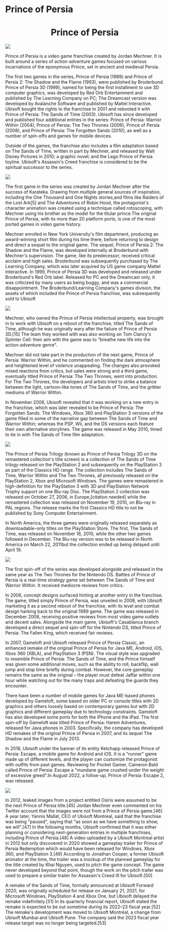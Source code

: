 # Prince of Persia

<h1 align="center">Prince of Persia</h1>
<img src="https://staticctf.ubisoft.com/J3yJr34U2pZ2Ieem48Dwy9uqj5PNUQTn/4kvUGP06XxwIDPMDgrganQ/d022a2a43a52926fc81f9c8784d24f1b/media0.jpg" />

<p>
Prince of Persia is a video game franchise created by Jordan Mechner. It is built around a series of action-adventure games focused on various incarnations of the eponymous Prince, set in ancient and medieval Persia.

The first two games in the series, Prince of Persia (1989) and Prince of Persia 2: The Shadow and the Flame (1993), were published by Broderbund. Prince of Persia 3D (1999), named for being the first installment to use 3D computer graphics, was developed by Red Orb Entertainment and published by The Learning Company on PC; The Dreamcast version was developed by Avalanche Software and published by Mattel Interactive. Ubisoft bought the rights to the franchise in 2001 and rebooted it with Prince of Persia: The Sands of Time (2003). Ubisoft has since developed and published four additional entries in the series: Prince of Persia: Warrior Within (2004), Prince of Persia: The Two Thrones (2006), Prince of Persia (2008), and Prince of Persia: The Forgotten Sands (2010), as well as a number of spin-offs and games for mobile devices.

Outside of the games, the franchise also includes a film adaptation based on The Sands of Time, written in part by Mechner, and released by Walt Disney Pictures in 2010; a graphic novel; and the Lego Prince of Persia toyline. Ubisoft's Assassin's Creed franchise is considered to be the spiritual successor to the series.

</p>
<img src="https://themepack.me/i/c/749x467/media/g/94/prince-persia-theme-1.jpg" />
<p>
The first game in the series was created by Jordan Mechner after the success of Karateka. Drawing from multiple general sources of inspiration, including the One Thousand and One Nights stories,and films like Raiders of the Lost Ark[5] and The Adventures of Robin Hood, the protagonist's character animation was created using a technique called rotoscoping, with Mechner using his brother as the model for the titular prince.The original Prince of Persia, with its more than 20 platform ports, is one of the most ported games in video game history.

Mechner enrolled in New York University's film department, producing an award-winning short film during his time there, before returning to design and direct a sequel to the original game. The sequel, Prince of Persia 2: The Shadow and the Flame, was developed internally at Broderbund with Mechner's supervision. The game, like its predecessor, received critical acclaim and high sales. Broderbund was subsequently purchased by The Learning Company, which was later acquired by US game company Mattel Interactive. In 1999, Prince of Persia 3D was developed and released under Broderbund's Red Orb label. Released for PC and the Dreamcast only, it was criticized by many users as being buggy, and was a commercial disappointment. The Broderbund/Learning Company's games division, the assets of which included the Prince of Persia franchise, was subsequently sold to Ubisoft

</p>
<img src="https://staticctf.ubisoft.com/J3yJr34U2pZ2Ieem48Dwy9uqj5PNUQTn/6UmnMAdBWz0OkG9ueSP76c/4f9df800caec354ef92f2522a8b86bfc/PoP_buy_asset.jpg" />
<p></p>

<p>
Mechner, who owned the Prince of Persia intellectual property, was brought in to work with Ubisoft on a reboot of the franchise, titled The Sands of Time, although he was originally wary after the failure of Prince of Persia 3D.[15] The team they worked with was also working on Tom Clancy's Splinter Cell: their aim with the game was to "breathe new life into the action-adventure genre".

Mechner did not take part in the production of the next game, Prince of Persia: Warrior Within, and he commented on finding the dark atmosphere and heightened level of violence unappealing. The changes also provoked mixed reactions from critics, but sales were strong and a third game, eventually titled Prince of Persia: The Two Thrones, went into production. For The Two Thrones, the developers and artists tried to strike a balance between the light, cartoon-like tones of The Sands of Time, and the grittier mediums of Warrior Within.

In November 2008, Ubisoft revealed that it was working on a new entry in the franchise, which was later revealed to be Prince of Persia: The Forgotten Sands. The Windows, Xbox 360 and PlayStation 3 versions of the game filled in some of the narrative gap between The Sands of Time and Warrior Within; whereas the PSP, Wii, and the DS versions each feature their own alternative storylines. The game was released in May 2010, timed to tie in with The Sands of Time film adaptation.

</p>
<img src="https://images.bauerhosting.com/legacy/empire-tmdb/films/9543/images/2JK9IllXGo7V2PZzLmclkB5Cf8k.jpg?format=jpg&quality=80&width=850&ratio=16-9&resize=aspectfill" />
<p>
The Prince of Persia Trilogy (known as Prince of Persia Trilogy 3D on the remastered collection's title screen) is a collection of The Sands of Time trilogy released on the PlayStation 2 and subsequently on the PlayStation 3 as part of the Classics HD range. The collection includes The Sands of Time, Warrior Within and The Two Thrones, all previously released on the PlayStation 2, Xbox and Microsoft Windows. The games were remastered in high-definition for the PlayStation 3 with 3D and PlayStation Network Trophy support on one Blu-ray Disc. The PlayStation 2 collection was released on October 27, 2006, in Europe,[citation needed] while the remastered collection was released on November 19, 2010, on Blu-ray in PAL regions. The release marks the first Classics HD title to not be published by Sony Computer Entertainment.

In North America, the three games were originally released separately as downloadable-only titles on the PlayStation Store. The first, The Sands of Time, was released on November 16, 2010, while the other two games followed in December. The Blu-ray version was to be released in North America on March 22, 2011but the collection ended up being delayed until April 19.

</p>
<img src="https://s3.amazonaws.com/prod-media.gameinformer.com/styles/thumbnail/s3/2020/08/28/5e9aa060/princeofpersia.jpg" />
<p>
The first spin-off of the series was developed alongside and released in the same year as The Two Thrones for the Nintendo DS. Battles of Prince of Persia is a real-time strategy game set between The Sands of Time and Warrior Within. It received mediocre reviews from critics.

In 2006, concept designs surfaced hinting at another entry in the franchise. The game, titled simply Prince of Persia, was unveiled in 2008, with Ubisoft marketing it as a second reboot of the franchise, with its level and combat design harking back to the original 1989 game. The game was released in December 2008, receiving positive reviews from most video game outlets and decent sales. Alongside the main game, Ubisoft's Casablanca branch developed a direct sequel and spin-off for the Nintendo DS, titled Prince of Persia: The Fallen King, which received fair reviews.

In 2007, Gameloft and Ubisoft released Prince of Persia Classic, an enhanced remake of the original Prince of Persia for Java ME, Android, iOS, Xbox 360 (XBLA), and PlayStation 3 (PSN). The visual style was upgraded to resemble Prince of Persia: The Sands of Time, and the Prince himself was given some additional moves, such as the ability to roll, backflip, wall jump and stop time briefly during combat. However, the core gameplay remains the same as the original – the player must defeat Jaffar within one hour while watching out for the many traps and defeating the guards they encounter.

There have been a number of mobile games for Java ME-based phones developed by Gameloft, some based on older PC or console titles with 2D graphics and others loosely based on contemporary games but with 2D graphics and different gameplay due to technology constraints. Gameloft has also developed some ports for both the iPhone and the iPad. The first spin-off by Gameloft was titled Prince of Persia: Harem Adventures, released for Java phones in 2003. Specifically, the company has developed HD remakes of the original Prince of Persia in 2007, and its sequel The Shadow and the Flame in July 2013.

In 2018, Ubisoft under the banner of its entity Ketchapp released Prince of Persia: Escape, a mobile game for Android and iOS. It is a "runner" game made up of different levels, and the player can customize the protagonist with outfits from past games. Reviewing for Pocket Gamer, Cameron Bald called Prince of Persia: Escape a "mundane game crushed under the weight of excessive greed".In August 2022, a follow-up, Prince of Persia: Escape 2, was released.

</p>
<img src="https://gamingbolt.com/wp-content/uploads/2020/09/prince-of-persia-the-sands-of-time-remake-image-5.jpg" />
<p>
In 2012, leaked images from a project entitled Osiris were assumed to be the next Prince of Persia title.[45] Jordan Mechner even commented on his Twitter account that the images were not from a Prince of Persia game.[46] A year later, Yannis Mallat, CEO of Ubisoft Montreal, said that the franchise was being "paused", saying that "as soon as we have something to show, we will".[47] In the following months, Ubisoft confirmed that it was either planning or considering next-generation entries in multiple franchises, including Prince of Persia.[48] A video uploaded by a Ubisoft Montreal artist in 2012 but only discovered in 2020 showed a gameplay trailer for Prince of Persia Redemption which would have been released for Windows, Xbox 360, and PlayStation 3.[49] According to Jonathan Cooper, a former Ubisoft animator at the time, the trailer was a mockup of the planned gameplay for the title created by Khai Nguyen, used to pitch the game concept. The game never developed beyond that point, though the work on the pitch trailer was used to prepare a similar trailer for Assassin's Creed III for Ubisoft.[50]

A remake of the Sands of Time, formally announced at Ubisoft Forward 2020, was originally scheduled for release on January 21, 2021, for Microsoft Windows, PlayStation 4 and Xbox One, but Ubisoft delayed the remake indefinitely.[51] In its quarterly financial report, Ubisoft stated the remake is expected to be out sometime during its 2022–23 fiscal year.[52] The remake's development was moved to Ubisoft Montréal, a change from Ubisoft Mumbai and Ubisoft Pune. The company said the 2023 fiscal year release target was no longer being targeted.[53]

</p>

